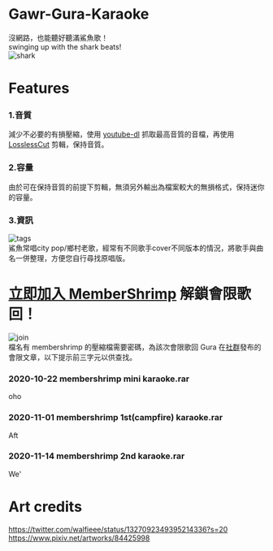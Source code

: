 # Gawr-Gura-Karaoke
沒網路，也能聽好聽滿鯊魚歌！\
swinging up with the shark beats!\
![shark](https://i.imgur.com/uOpMXdz.png)

# Features
### 1.音質
減少不必要的有損壓縮，使用 [youtube-dl](https://youtube-dl.org/) 抓取最高音質的音檔，再使用 [LosslessCut](https://github.com/mifi/lossless-cut) 剪輯，保持音質。

### 2.容量
由於可在保持音質的前提下剪輯，無須另外輸出為檔案較大的無損格式，保持迷你的容量。

### 3.資訊
![tags](https://i.imgur.com/AXJSICW.jpg)\
鯊魚常唱city pop/鄉村老歌，經常有不同歌手cover不同版本的情況，將歌手與曲名一併整理，方便您自行尋找原唱版。

# [立即加入 MemberShrimp](https://www.youtube.com/channel/UCoSrY_IQQVpmIRZ9Xf-y93g/join) 解鎖會限歌回！
![join](https://i.imgur.com/H2zz5L0.png)\
檔名有 membershrimp 的壓縮檔需要密碼，為該次會限歌回 Gura 在[社群](https://www.youtube.com/channel/UCoSrY_IQQVpmIRZ9Xf-y93g/community)發布的會限文章，以下提示前三字元以供查找。

### 2020-10-22 membershrimp mini karaoke.rar
oho
### 2020-11-01 membershrimp 1st(campfire) karaoke.rar
Aft
### 2020-11-14 membershrimp 2nd karaoke.rar
We'

# Art credits
https://twitter.com/walfieee/status/1327092349395214336?s=20 \
https://www.pixiv.net/artworks/84425998
